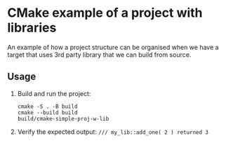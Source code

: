 # CMake example of a project with libraries

An example of how a project structure can be organised when we have a target that uses 3rd party library that we can build from source.

## Usage

1. Build and run the project:

    ```
    cmake -S . -B build
    cmake --build build
    build/cmake-simple-proj-w-lib
    ```

1. Verify the expected output: `/// my_lib::add_one( 2 ) returned 3`
